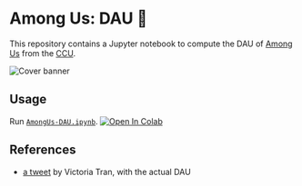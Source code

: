 # Among Us: DAU 👀

This repository contains a Jupyter notebook to compute the DAU of [Among Us][wikipedia] from the [CCU][ccu].

![Cover banner][cover-banner]

## Usage

Run [`AmongUs-DAU.ipynb`][notebook].
[![Open In Colab][colab-badge]][notebook]

## References

-   [a tweet][twitter] by Victoria Tran, with the actual DAU

<!-- Definitions -->

[wikipedia]: <https://en.wikipedia.org/wiki/Among_Us>
[ccu]: <https://steamdb.info/app/945360/graphs/>

[cover-banner]: <https://github.com/woctezuma/AmongUs-DAU/wiki/img/cover-banner.png>

[notebook]: <https://colab.research.google.com/github/woctezuma/AmongUs-DAU/blob/main/AmongUs-DAU.ipynb>
[colab-badge]: <https://colab.research.google.com/assets/colab-badge.svg>

[twitter]: <https://twitter.com/TheVTran/status/1399440751797293056>

